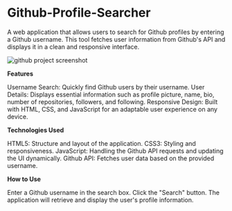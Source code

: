 # Github-Profile-Searcher
A web application that allows users to search for Github profiles by entering a Github username. This tool fetches user information from Github's API and displays it in a clean and responsive interface.

![github project screenshot](https://github.com/user-attachments/assets/aa9499c8-c269-45f7-8b0f-68038091396a)

**Features**

Username Search: Quickly find Github users by their username.
User Details: Displays essential information such as profile picture, name, bio, number of repositories, followers, and following.
Responsive Design: Built with HTML, CSS, and JavaScript for an adaptable user experience on any device.

**Technologies Used**

HTML5: Structure and layout of the application.
CSS3: Styling and responsiveness.
JavaScript: Handling the Github API requests and updating the UI dynamically.
Github API: Fetches user data based on the provided username.

**How to Use**

Enter a Github username in the search box.
Click the "Search" button.
The application will retrieve and display the user's profile information.
